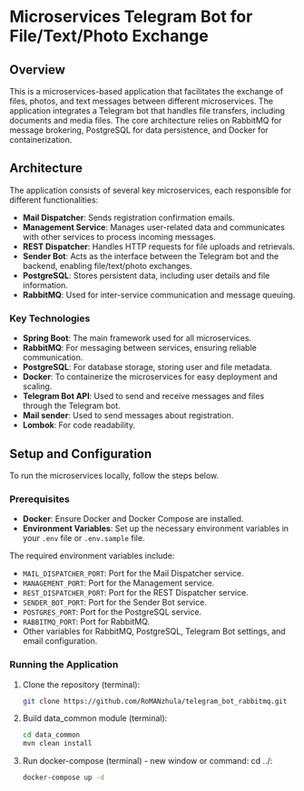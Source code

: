 # Microservices Telegram Bot for File/Text/Photo Exchange

## Overview

This is a microservices-based application that facilitates the exchange of files, photos, and text messages
between different microservices. The application integrates a Telegram bot that handles file transfers,
including documents and media files. The core architecture relies on RabbitMQ for message brokering, PostgreSQL
for data persistence, and Docker for containerization.

## Architecture

The application consists of several key microservices, each responsible for different functionalities:

- **Mail Dispatcher**: Sends registration confirmation emails.
- **Management Service**: Manages user-related data and communicates with other services to process incoming messages.
- **REST Dispatcher**: Handles HTTP requests for file uploads and retrievals.
- **Sender Bot**: Acts as the interface between the Telegram bot and the backend, enabling file/text/photo exchanges.
- **PostgreSQL**: Stores persistent data, including user details and file information.
- **RabbitMQ**: Used for inter-service communication and message queuing.

### Key Technologies

- **Spring Boot**: The main framework used for all microservices.
- **RabbitMQ**: For messaging between services, ensuring reliable communication.
- **PostgreSQL**: For database storage, storing user and file metadata.
- **Docker**: To containerize the microservices for easy deployment and scaling.
- **Telegram Bot API**: Used to send and receive messages and files through the Telegram bot.
- **Mail sender**: Used to send messages about registration.
- **Lombok**: For code readability.

## Setup and Configuration

To run the microservices locally, follow the steps below.

### Prerequisites

- **Docker**: Ensure Docker and Docker Compose are installed.
- **Environment Variables**: Set up the necessary environment variables in your `.env` file or `.env.sample` file.

The required environment variables include:

- `MAIL_DISPATCHER_PORT`: Port for the Mail Dispatcher service.
- `MANAGEMENT_PORT`: Port for the Management service.
- `REST_DISPATCHER_PORT`: Port for the REST Dispatcher service.
- `SENDER_BOT_PORT`: Port for the Sender Bot service.
- `POSTGRES_PORT`: Port for the PostgreSQL service.
- `RABBITMQ_PORT`: Port for RabbitMQ.
- Other variables for RabbitMQ, PostgreSQL, Telegram Bot settings, and email configuration.

### Running the Application

1. Clone the repository (terminal):

   ```bash
   git clone https://github.com/RoMANzhula/telegram_bot_rabbitmq.git
   
2. Build data_common module (terminal):
   
   ```bash
   cd data_common
   mvn clean install
   
3. Run docker-compose (terminal) - new window or command: cd ../:

   ```bash
   docker-compose up -d
